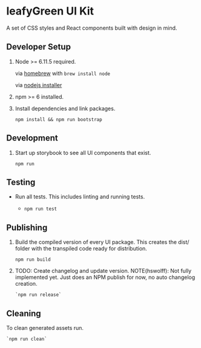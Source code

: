 # leafyGreen UI Kit

A set of CSS styles and React components built with design in mind.

## Developer Setup

1. Node >= 6.11.5 required.

   via [homebrew](https://brew.sh/) with `brew install node`

   via [nodejs installer](https://nodejs.org/en/)

1. npm >= 6 installed.

1. Install dependencies and link packages.

   `npm install && npm run bootstrap`

## Development

1. Start up storybook to see all UI components that exist.

   `npm run`

## Testing

- Run all tests. This includes linting and running tests.

  - `npm run test`

## Publishing

1.  Build the compiled version of every UI package. This creates the dist/ folder with the transpiled code ready for distribution.

    `npm run build`

2.  TODO: Create changelog and update version.
    NOTE(hswolff): Not fully implemented yet. Just does an NPM publish for now, no auto changelog creation.

        `npm run release`

## Cleaning

To clean generated assets run.

    `npm run clean`
